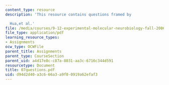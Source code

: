 ```yaml
---
content_type: resource
description: 'This resource contains questions framed by

  Hua,et al.'
file: /media/courses/9-12-experimental-molecular-neurobiology-fall-2006/d94d2d40a3c666a3a9f00919a62efaf3_07questions.pdf
file_type: application/pdf
learning_resource_types:
- Assignments
ocw_type: OCWFile
parent_title: Assignments
parent_type: CourseSection
parent_uid: a4d17e8c-c87a-8031-aa3c-6716c344d591
resourcetype: Document
title: 07questions.pdf
uid: d94d2d40-a3c6-66a3-a9f0-0919a62efaf3
---
```

